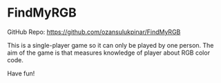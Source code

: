 # FindMyRGB

GitHub Repo: https://github.com/ozansulukpinar/FindMyRGB

This is a single-player game so it can only be played by one person. The aim of the game is that measures knowledge of player about RGB color code.

Have fun!
